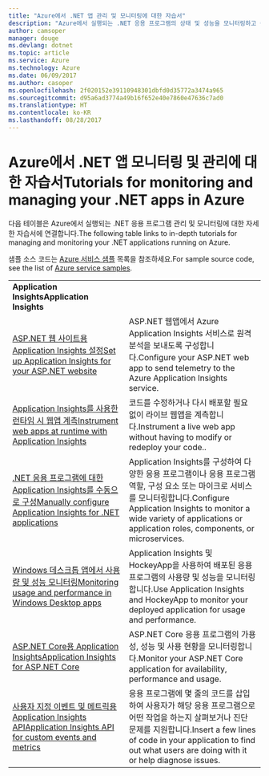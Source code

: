 ```yaml
---
title: "Azure에서 .NET 앱 관리 및 모니터링에 대한 자습서"
description: "Azure에서 실행되는 .NET 응용 프로그램의 상태 및 성능을 모니터링하고 원격 분석을 계측하여 사용자의 앱 사용 방식에 대한 정보를 저장합니다."
author: camsoper
manager: douge
ms.devlang: dotnet
ms.topic: article
ms.service: Azure
ms.technology: Azure
ms.date: 06/09/2017
ms.author: casoper
ms.openlocfilehash: 2f020152e39110948301dbfd0d35772a3474a965
ms.sourcegitcommit: d95a6ad3774a49b16f652e40e7860e47636c7ad0
ms.translationtype: HT
ms.contentlocale: ko-KR
ms.lasthandoff: 08/28/2017
---
```

# <a name="tutorials-for-monitoring-and-managing-your-net-apps-in-azure"></a><span data-ttu-id="d4caa-103">Azure에서 .NET 앱 모니터링 및 관리에 대한 자습서</span><span class="sxs-lookup"><span data-stu-id="d4caa-103">Tutorials for monitoring and managing your .NET apps in Azure</span></span>

<span data-ttu-id="d4caa-104">다음 테이블은 Azure에서 실행되는 .NET 응용 프로그램 관리 및 모니터링에 대한 자세한 자습서에 연결합니다.</span><span class="sxs-lookup"><span data-stu-id="d4caa-104">The following table links to in-depth tutorials for managing and monitoring your .NET applications running on Azure.</span></span> 

<span data-ttu-id="d4caa-105">샘플 소스 코드는 [Azure 서비스 샘플](https://azure.microsoft.com/resources/samples/?platform=dotnet) 목록을 참조하세요.</span><span class="sxs-lookup"><span data-stu-id="d4caa-105">For sample source code, see the list of [Azure service samples](https://azure.microsoft.com/resources/samples/?platform=dotnet).</span></span>

| | |
|---|---|
| <span data-ttu-id="d4caa-106">**Application Insights**</span><span class="sxs-lookup"><span data-stu-id="d4caa-106">**Application Insights**</span></span> ||
| <span data-ttu-id="d4caa-107">[ASP.NET 웹 사이트용 Application Insights 설정][1]</span><span class="sxs-lookup"><span data-stu-id="d4caa-107">[Set up Application Insights for your ASP.NET website][1]</span></span> | <span data-ttu-id="d4caa-108">ASP.NET 웹앱에서 Azure Application Insights 서비스로 원격 분석을 보내도록 구성합니다.</span><span class="sxs-lookup"><span data-stu-id="d4caa-108">Configure your ASP.NET web app to send telemetry to the Azure Application Insights service.</span></span> | 
| <span data-ttu-id="d4caa-109">[Application Insights를 사용한 런타임 시 웹앱 계측][2]</span><span class="sxs-lookup"><span data-stu-id="d4caa-109">[Instrument web apps at runtime with Application Insights][2]</span></span> | <span data-ttu-id="d4caa-110">코드를 수정하거나 다시 배포할 필요 없이 라이브 웹앱을 계측합니다.</span><span class="sxs-lookup"><span data-stu-id="d4caa-110">Instrument a live web app without having to modify or redeploy your code..</span></span> | 
| <span data-ttu-id="d4caa-111">[.NET 응용 프로그램에 대한 Application Insights를 수동으로 구성][3]</span><span class="sxs-lookup"><span data-stu-id="d4caa-111">[Manually configure Application Insights for .NET applications][3]</span></span> | <span data-ttu-id="d4caa-112">Application Insights를 구성하여 다양한 응용 프로그램이나 응용 프로그램 역할, 구성 요소 또는 마이크로 서비스를 모니터링합니다.</span><span class="sxs-lookup"><span data-stu-id="d4caa-112">Configure Application Insights to monitor a wide variety of applications or application roles, components, or microservices.</span></span> | 
| <span data-ttu-id="d4caa-113">[Windows 데스크톱 앱에서 사용량 및 성능 모니터링][4]</span><span class="sxs-lookup"><span data-stu-id="d4caa-113">[Monitoring usage and performance in Windows Desktop apps][4]</span></span> | <span data-ttu-id="d4caa-114">Application Insights 및 HockeyApp을 사용하여 배포된 응용 프로그램의 사용량 및 성능을 모니터링합니다.</span><span class="sxs-lookup"><span data-stu-id="d4caa-114">Use Application Insights and HockeyApp to monitor your deployed application for usage and performance.</span></span> | 
| <span data-ttu-id="d4caa-115">[ASP.NET Core용 Application Insights][5]</span><span class="sxs-lookup"><span data-stu-id="d4caa-115">[Application Insights for ASP.NET Core][5]</span></span> | <span data-ttu-id="d4caa-116">ASP.NET Core 응용 프로그램의 가용성, 성능 및 사용 현황을 모니터링합니다.</span><span class="sxs-lookup"><span data-stu-id="d4caa-116">Monitor your ASP.NET Core application for availability, performance and usage.</span></span> | 
| <span data-ttu-id="d4caa-117">[사용자 지정 이벤트 및 메트릭용 Application Insights API][6]</span><span class="sxs-lookup"><span data-stu-id="d4caa-117">[Application Insights API for custom events and metrics][6]</span></span> | <span data-ttu-id="d4caa-118">응용 프로그램에 몇 줄의 코드를 삽입하여 사용자가 해당 응용 프로그램으로 어떤 작업을 하는지 살펴보거나 진단 문제를 지원합니다.</span><span class="sxs-lookup"><span data-stu-id="d4caa-118">Insert a few lines of code in your application to find out what users are doing with it or help diagnose issues.</span></span> | 


[1]: /azure/application-insights/app-insights-asp-net
[2]: /azure/application-insights/app-insights-monitor-performance-live-website-now
[3]: /azure/application-insights/app-insights-windows-services
[4]: /azure/application-insights/app-insights-windows-desktop
[5]: /azure/application-insights/app-insights-asp-net-core
[6]: /azure/application-insights/app-insights-api-custom-events-metrics
